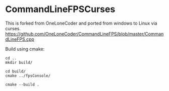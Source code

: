 # CommandLineFPSCurses

This is forked from OneLoneCoder and ported from windows to Linux via curses.
https://github.com/OneLoneCoder/CommandLineFPS/blob/master/CommandLineFPS.cpp

Build using cmake:

```
cd ..
mkdir build/

cd build/
cmake ../fpsConsole/

cmake --build .

```
